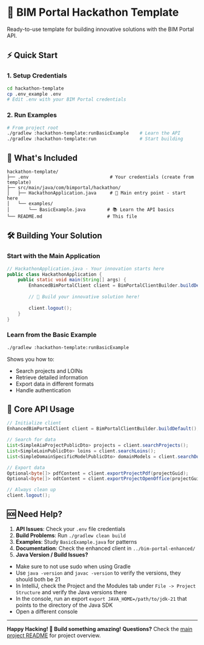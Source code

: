 # 🚀 BIM Portal Hackathon Template

Ready-to-use template for building innovative solutions with the BIM Portal API.

## ⚡ Quick Start

### 1. Setup Credentials
```bash
cd hackathon-template
cp .env_example .env
# Edit .env with your BIM Portal credentials
```

### 2. Run Examples
```bash
# From project root
./gradlew :hackathon-template:runBasicExample    # Learn the API
./gradlew :hackathon-template:run                # Start building
```

## 📁 What's Included

```
hackathon-template/
├── .env                              # Your credentials (create from template)
├── src/main/java/com/bimportal/hackathon/
│   ├── HackathonApplication.java     # 🎯 Main entry point - start here
│   └── examples/
│       └── BasicExample.java        # 📚 Learn the API basics
└── README.md                        # This file
```

## 🛠️ Building Your Solution

### Start with the Main Application
```java
// HackathonApplication.java - Your innovation starts here
public class HackathonApplication {
    public static void main(String[] args) {
        EnhancedBimPortalClient client = BimPortalClientBuilder.buildDefault();
        
        // 🚀 Build your innovative solution here!
        
        client.logout();
    }
}
```

### Learn from the Basic Example
```bash
./gradlew :hackathon-template:runBasicExample
```
Shows you how to:
- Search projects and LOINs
- Retrieve detailed information
- Export data in different formats
- Handle authentication

## 🔧 Core API Usage

```java
// Initialize client
EnhancedBimPortalClient client = BimPortalClientBuilder.buildDefault();

// Search for data
List<SimpleAiaProjectPublicDto> projects = client.searchProjects();
List<SimpleLoinPublicDto> loins = client.searchLoins();
List<SimpleDomainSpecificModelPublicDto> domainModels = client.searchDomainModels();

// Export data
Optional<byte[]> pdfContent = client.exportProjectPdf(projectGuid);
Optional<byte[]> odtContent = client.exportProjectOpenOffice(projectGuid);

// Always clean up
client.logout();
```

## 🆘 Need Help?

1. **API Issues**: Check your `.env` file credentials
2. **Build Problems**: Run `./gradlew clean build`
3. **Examples**: Study `BasicExample.java` for patterns
4. **Documentation**: Check the enhanced client in `../bim-portal-enhanced/`
5. **Java Version / Build Issues?**
- Make sure to not use sudo when using Gradle
- Use `java -version` and `javac -version` to verify the versions, they should both be 21
- In IntelliJ, check the Project and the Modules tab under `File -> Project Structure` and verify the Java versions there
- In the console, run an export `export JAVA_HOME=/path/to/jdk-21` that points to the directory of the Java SDK
- Open a different console

---

**Happy Hacking! 🎯 Build something amazing!**
**Questions?** Check the [main project README](../README.md) for project overview.

